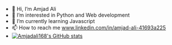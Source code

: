 - 👋 Hi, I’m Amjad Ali
- 👀 I’m interested in Python and Web development
- 🌱 I’m currently learning Javascript
- 📫 How to reach me www.linkedin.com/in/amjad-ali-41693a225
- [![Amjadali168's GitHub stats](https://github-readme-stats.vercel.app/api?username=amjadali168)](https://github.com/Amjadali168/github-readme-stats)

<!---
Amjadali168/Amjadali168 is a ✨ special ✨ repository because its `README.md` (this file) appears on your GitHub profile.
You can click the Preview link to take a look at your changes.
--->

